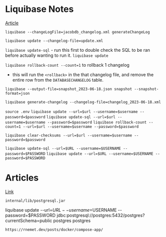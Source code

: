 # Liquibase Notes
[Article](https://mycloudjourney.medium.com/liquibase-series-automating-database-changes-with-liquibase-f93d1d9e795f)

`liquibase --changeLogFile=jacobdb_changelog.xml generateChangeLog`

`liquibase update --changelog-file=update.xml`

`liquibase update-sql` - run this first to double check the SQL to be ran before actually wanting to run it.
`liquibase update`


`liquibase rollback-count --count=1` to rollback 1 changelog
- this will run the `<rollback>` in the that changelog file, and remove the entire row from the `DATABASECHANGELOG` table.

`liquibase --output-file=snapshot_2023-06-18.json snapshot --snapshot-format=json`

`liquibase generate-changelog --changelog-file=changelog_2023-06-18.xml`

`source .env`
`liquibase update --url=$url --username=$username --password=$password`
`liquibase update-sql --url=$url --username=$username --password=$password`
`liquibase rollback-count --count=1 --url=$url --username=$username --password=$password`

`liquibase clear-checksums --url=$url --username=$username --password=$password`

`liquibase update-sql --url=$URL --username=$USERNAME --password=$PASSWORD`
`liquibase update --url=$URL --username=$USERNAME --password=$PASSWORD`
# Articles
[Link](https://faun.pub/passwords-in-your-liquibase-github-actions-big-no-no-8b52510d438d)


`internal/lib/postgresql.jar`

liquibase update --url=$URL --username=$USERNAME --password=$PASSWORD
jdbc:postgresql://postgres:5432/postgres?currentSchema=public
postgres
postgres

`https://rnemet.dev/posts/docker/compose-app/`